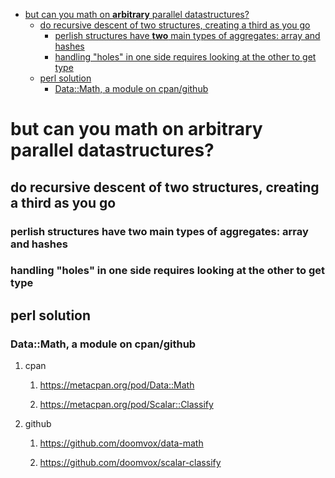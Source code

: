 - [but can you math on **arbitrary** parallel datastructures?](#org8c8f47e)
  - [do recursive descent of two structures, creating a third as you go](#orge822445)
    - [perlish structures have **two** main types of aggregates: array and hashes](#org0bb0b20)
    - [handling "holes" in one side requires looking at the other to get type](#org5f7bf0d)
  - [perl solution](#org3b62029)
    - [Data::Math, a module on cpan/github](#org28cf203)


<a id="org8c8f47e"></a>

# but can you math on **arbitrary** parallel datastructures?


<a id="orge822445"></a>

## do recursive descent of two structures, creating a third as you go


<a id="org0bb0b20"></a>

### perlish structures have **two** main types of aggregates: array and hashes


<a id="org5f7bf0d"></a>

### handling "holes" in one side requires looking at the other to get type


<a id="org3b62029"></a>

## perl solution


<a id="org28cf203"></a>

### Data::Math, a module on cpan/github

1.  cpan

    1.  <https://metacpan.org/pod/Data::Math>
    
    2.  <https://metacpan.org/pod/Scalar::Classify>

2.  github

    1.  <https://github.com/doomvox/data-math>
    
    2.  <https://github.com/doomvox/scalar-classify>
